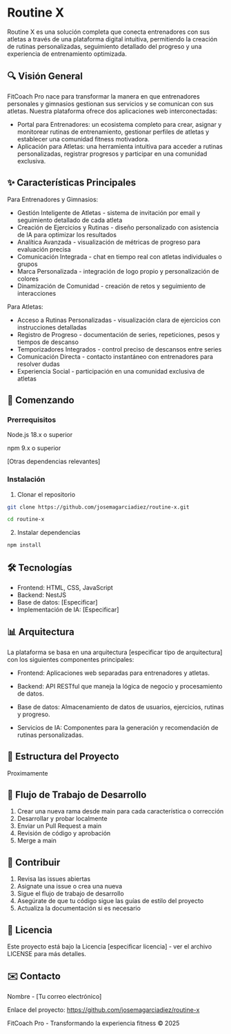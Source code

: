 # Routine X

Routine X es una solución completa que conecta entrenadores con sus atletas a través de una plataforma digital intuitiva, permitiendo la creación de rutinas personalizadas, seguimiento detallado del progreso y una experiencia de entrenamiento optimizada.

## 🔍 Visión General

FitCoach Pro nace para transformar la manera en que entrenadores personales y gimnasios gestionan sus servicios y se comunican con sus atletas. Nuestra plataforma ofrece dos aplicaciones web interconectadas:

- Portal para Entrenadores: un ecosistema completo para crear, asignar y monitorear rutinas de entrenamiento, gestionar perfiles de atletas y establecer una comunidad fitness motivadora.
- Aplicación para Atletas: una herramienta intuitiva para acceder a rutinas personalizadas, registrar progresos y participar en una comunidad exclusiva.

## ✨ Características Principales

Para Entrenadores y Gimnasios:

- Gestión Inteligente de Atletas - sistema de invitación por email y seguimiento detallado de cada atleta
- Creación de Ejercicios y Rutinas - diseño personalizado con asistencia de IA para optimizar los resultados
- Analítica Avanzada - visualización de métricas de progreso para evaluación precisa
- Comunicación Integrada - chat en tiempo real con atletas individuales o grupos
- Marca Personalizada - integración de logo propio y personalización de colores
- Dinamización de Comunidad - creación de retos y seguimiento de interacciones

Para Atletas:

- Acceso a Rutinas Personalizadas - visualización clara de ejercicios con instrucciones detalladas
- Registro de Progreso - documentación de series, repeticiones, pesos y tiempos de descanso
- Temporizadores Integrados - control preciso de descansos entre series
- Comunicación Directa - contacto instantáneo con entrenadores para resolver dudas
- Experiencia Social - participación en una comunidad exclusiva de atletas

## 🚀 Comenzando

### Prerrequisitos

Node.js 18.x o superior

npm 9.x o superior

[Otras dependencias relevantes]

### Instalación

1. Clonar el repositorio

```bash
git clone https://github.com/josemagarciadiez/routine-x.git

cd routine-x
```

2. Instalar dependencias

```bash
npm install
```

## 🛠️ Tecnologías

- Frontend: HTML, CSS, JavaScript
- Backend: NestJS
- Base de datos: [Especificar]
- Implementación de IA: [Especificar]

## 📊 Arquitectura

La plataforma se basa en una arquitectura [especificar tipo de arquitectura] con los siguientes componentes principales:

- Frontend: Aplicaciones web separadas para entrenadores y atletas.

- Backend: API RESTful que maneja la lógica de negocio y procesamiento de datos.

- Base de datos: Almacenamiento de datos de usuarios, ejercicios, rutinas y progreso.

- Servicios de IA: Componentes para la generación y recomendación de rutinas personalizadas.

## 📝 Estructura del Proyecto

Proximamente

## 🔄 Flujo de Trabajo de Desarrollo

1. Crear una nueva rama desde main para cada característica o corrección
2. Desarrollar y probar localmente
3. Enviar un Pull Request a main
4. Revisión de código y aprobación
5. Merge a main

## 👥 Contribuir

1. Revisa las issues abiertas
2. Asignate una issue o crea una nueva
3. Sigue el flujo de trabajo de desarrollo
4. Asegúrate de que tu código sigue las guías de estilo del proyecto
5. Actualiza la documentación si es necesario

## 📄 Licencia

Este proyecto está bajo la Licencia [especificar licencia] - ver el archivo LICENSE para más detalles.

## ✉️ Contacto

Nombre - [Tu correo electrónico]

Enlace del proyecto: https://github.com/josemagarciadiez/routine-x

FitCoach Pro - Transformando la experiencia fitness © 2025
